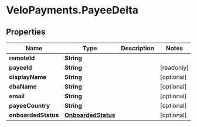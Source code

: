 # VeloPayments.PayeeDelta

## Properties

Name | Type | Description | Notes
------------ | ------------- | ------------- | -------------
**remoteId** | **String** |  | 
**payeeId** | **String** |  | [readonly] 
**displayName** | **String** |  | [optional] 
**dbaName** | **String** |  | [optional] 
**email** | **String** |  | [optional] 
**payeeCountry** | **String** |  | [optional] 
**onboardedStatus** | [**OnboardedStatus**](OnboardedStatus.md) |  | [optional] 


